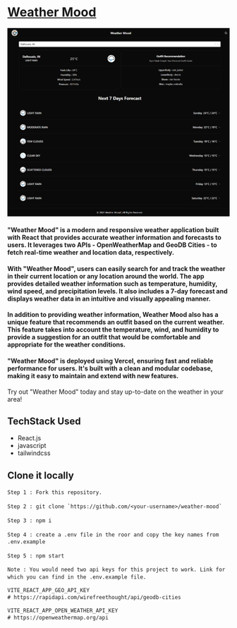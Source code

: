 # [Weather Mood](https://weather-mood.vercel.app/)

<div><img src="public/assets/weather-mood.png" /></div>

#### "Weather Mood" is a modern and responsive weather application built with React that provides accurate weather information and forecasts to users. It leverages two APIs - OpenWeatherMap and GeoDB Cities - to fetch real-time weather and location data, respectively.
#### With "Weather Mood", users can easily search for and track the weather in their current location or any location around the world. The app provides detailed weather information such as temperature, humidity, wind speed, and precipitation levels. It also includes a 7-day forecast and displays weather data in an intuitive and visually appealing manner.
#### In addition to providing weather information, Weather Mood also has a unique feature that recommends an outfit based on the current weather. This feature takes into account the temperature, wind, and humidity to provide a suggestion for an outfit that would be comfortable and appropriate for the weather conditions.
#### "Weather Mood" is deployed using Vercel, ensuring fast and reliable performance for users. It's built with a clean and modular codebase, making it easy to maintain and extend with new features.

Try out "Weather Mood" today and stay up-to-date on the weather in your area!

## TechStack Used
- React.js
- javascript
- tailwindcss

## Clone it locally
```
Step 1 : Fork this repository.

Step 2 : git clone `https://github.com/<your-username>/weather-mood`

Step 3 : npm i

Step 4 : create a .env file in the roor and copy the key names from .env.example

Step 5 : npm start
```

`Note : You would need two api keys for this project to work. Link for which you can find in the .env.example file.`
```
VITE_REACT_APP_GEO_API_KEY
# https://rapidapi.com/wirefreethought/api/geodb-cities
```
```
VITE_REACT_APP_OPEN_WEATHER_API_KEY
# https://openweathermap.org/api
```
